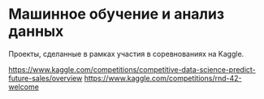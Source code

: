 # Машинное обучение и анализ данных
Проекты, сделанные в рамках участия в соревнованиях на Kaggle.

https://www.kaggle.com/competitions/competitive-data-science-predict-future-sales/overview
https://www.kaggle.com/competitions/rnd-42-welcome
